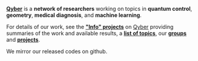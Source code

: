 [**Qyber**](https://qyber.black/) is a **network of researchers** working on topics in **quantum control**, **geometry**, **medical diagnosis**, and **machine learning**.

For details of our work, see the [**"Info" projects**](https://qyber.black/explore/projects/topics/Info) on [Qyber](https://qyber.black) providing summaries of the work and available results, a [**list of topics**](https://qyber.black/explore/projects/topics), our [**groups**](https://qyber.black/explore/groups) and [**projects**](https://qyber.black/explore).

We mirror our released codes on github.
